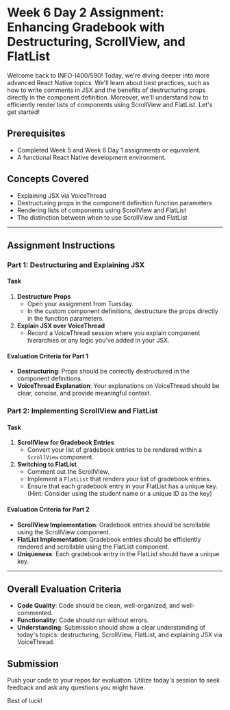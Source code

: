 # Week 6 Day 2 Assignment: Enhancing Gradebook with Destructuring, ScrollView, and FlatList

Welcome back to INFO-I400/590! Today, we're diving deeper into more advanced React Native topics. We'll learn about best practices, such as how to write comments in JSX and the benefits of destructuring props directly in the component definition. Moreover, we'll understand how to efficiently render lists of components using ScrollView and FlatList. Let's get started!

## Prerequisites

- Completed Week 5 and Week 6 Day 1 assignments or equivalent.
- A functional React Native development environment.

## Concepts Covered

- Explaining JSX via VoiceThread
- Destructuring props in the component definition function parameters
- Rendering lists of components using ScrollView and FlatList
- The distinction between when to use ScrollView and FlatList

---

## Assignment Instructions

### Part 1: Destructuring and Explaining JSX

#### Task

1. **Destructure Props**
   - Open your assignment from Tuesday.
   - In the custom component definitions, destructure the props directly in the function parameters.
2. **Explain JSX over VoiceThread**
   - Record a VoiceThread session where you explain component hierarchies or any logic you've added in your JSX.

#### Evaluation Criteria for Part 1

- **Destructuring**: Props should be correctly destructured in the component definitions.
- **VoiceThread Explanation**: Your explanations on VoiceThread should be clear, concise, and provide meaningful context.

### Part 2: Implementing ScrollView and FlatList

#### Task

1. **ScrollView for Gradebook Entries**
   - Convert your list of gradebook entries to be rendered within a `ScrollView` component.
2. **Switching to FlatList**
   - Comment out the ScrollView.
   - Implement a `FlatList` that renders your list of gradebook entries.
   - Ensure that each gradebook entry in your FlatList has a unique key. (Hint: Consider using the student name or a unique ID as the key)

#### Evaluation Criteria for Part 2

- **ScrollView Implementation**: Gradebook entries should be scrollable using the ScrollView component.
- **FlatList Implementation**: Gradebook entries should be efficiently rendered and scrollable using the FlatList component.
- **Uniqueness**: Each gradebook entry in the FlatList should have a unique key.

---

## Overall Evaluation Criteria

- **Code Quality**: Code should be clean, well-organized, and well-commented.
- **Functionality**: Code should run without errors.
- **Understanding**: Submission should show a clear understanding of today's topics: destructuring, ScrollView, FlatList, and explaining JSX via VoiceThread.

## Submission

Push your code to your repos for evaluation. Utilize today's session to seek feedback and ask any questions you might have.

Best of luck!
